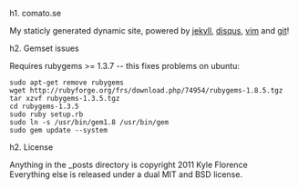 h1. comato.se

My staticly generated dynamic site, powered by [jekyll](http://jekyllrb.com/),
[disqus](http://disqus.com/), [vim](http://vim.org/) and [git](http://git-scm.com/)!

h2. Gemset issues

Requires rubygems >= 1.3.7 -- this fixes problems on ubuntu:

    sudo apt-get remove rubygems
    wget http://rubyforge.org/frs/download.php/74954/rubygems-1.8.5.tgz
    tar xzvf rubygems-1.3.5.tgz
    cd rubygems-1.3.5
    sudo ruby setup.rb
    sudo ln -s /usr/bin/gem1.8 /usr/bin/gem
    sudo gem update --system

h2. License

Anything in the _posts directory is copyright 2011 Kyle Florence  
Everything else is released under a dual MIT and BSD license.
